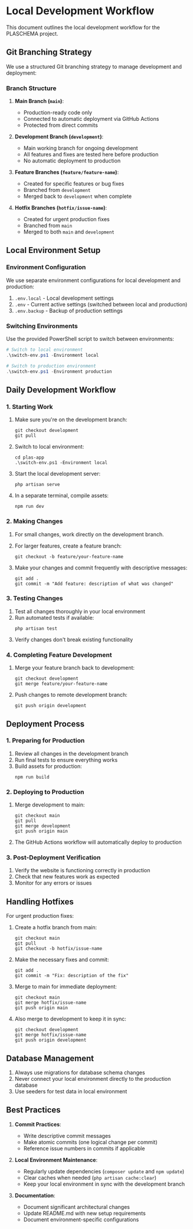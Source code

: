 # Local Development Workflow

This document outlines the local development workflow for the PLASCHEMA project.

## Git Branching Strategy

We use a structured Git branching strategy to manage development and deployment:

### Branch Structure

1. **Main Branch (`main`)**:

    - Production-ready code only
    - Connected to automatic deployment via GitHub Actions
    - Protected from direct commits

2. **Development Branch (`development`)**:

    - Main working branch for ongoing development
    - All features and fixes are tested here before production
    - No automatic deployment to production

3. **Feature Branches (`feature/feature-name`)**:

    - Created for specific features or bug fixes
    - Branched from `development`
    - Merged back to `development` when complete

4. **Hotfix Branches (`hotfix/issue-name`)**:
    - Created for urgent production fixes
    - Branched from `main`
    - Merged to both `main` and `development`

## Local Environment Setup

### Environment Configuration

We use separate environment configurations for local development and production:

1. `.env.local` - Local development settings
2. `.env` - Current active settings (switched between local and production)
3. `.env.backup` - Backup of production settings

### Switching Environments

Use the provided PowerShell script to switch between environments:

```powershell
# Switch to local environment
.\switch-env.ps1 -Environment local

# Switch to production environment
.\switch-env.ps1 -Environment production
```

## Daily Development Workflow

### 1. Starting Work

1. Make sure you're on the development branch:

    ```
    git checkout development
    git pull
    ```

2. Switch to local environment:

    ```
    cd plas-app
    .\switch-env.ps1 -Environment local
    ```

3. Start the local development server:

    ```
    php artisan serve
    ```

4. In a separate terminal, compile assets:
    ```
    npm run dev
    ```

### 2. Making Changes

1. For small changes, work directly on the development branch.

2. For larger features, create a feature branch:

    ```
    git checkout -b feature/your-feature-name
    ```

3. Make your changes and commit frequently with descriptive messages:
    ```
    git add .
    git commit -m "Add feature: description of what was changed"
    ```

### 3. Testing Changes

1. Test all changes thoroughly in your local environment
2. Run automated tests if available:
    ```
    php artisan test
    ```
3. Verify changes don't break existing functionality

### 4. Completing Feature Development

1. Merge your feature branch back to development:

    ```
    git checkout development
    git merge feature/your-feature-name
    ```

2. Push changes to remote development branch:
    ```
    git push origin development
    ```

## Deployment Process

### 1. Preparing for Production

1. Review all changes in the development branch
2. Run final tests to ensure everything works
3. Build assets for production:
    ```
    npm run build
    ```

### 2. Deploying to Production

1. Merge development to main:

    ```
    git checkout main
    git pull
    git merge development
    git push origin main
    ```

2. The GitHub Actions workflow will automatically deploy to production

### 3. Post-Deployment Verification

1. Verify the website is functioning correctly in production
2. Check that new features work as expected
3. Monitor for any errors or issues

## Handling Hotfixes

For urgent production fixes:

1. Create a hotfix branch from main:

    ```
    git checkout main
    git pull
    git checkout -b hotfix/issue-name
    ```

2. Make the necessary fixes and commit:

    ```
    git add .
    git commit -m "Fix: description of the fix"
    ```

3. Merge to main for immediate deployment:

    ```
    git checkout main
    git merge hotfix/issue-name
    git push origin main
    ```

4. Also merge to development to keep it in sync:
    ```
    git checkout development
    git merge hotfix/issue-name
    git push origin development
    ```

## Database Management

1. Always use migrations for database schema changes
2. Never connect your local environment directly to the production database
3. Use seeders for test data in local environment

## Best Practices

1. **Commit Practices**:

    - Write descriptive commit messages
    - Make atomic commits (one logical change per commit)
    - Reference issue numbers in commits if applicable

2. **Local Environment Maintenance**:

    - Regularly update dependencies (`composer update` and `npm update`)
    - Clear caches when needed (`php artisan cache:clear`)
    - Keep your local environment in sync with the development branch

3. **Documentation**:
    - Document significant architectural changes
    - Update README.md with new setup requirements
    - Document environment-specific configurations
